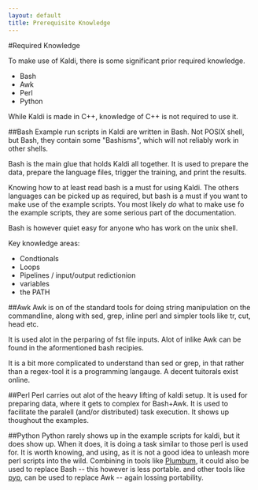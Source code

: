 ```yaml
---
layout: default
title: Prerequisite Knowledge
---
```


#Required Knowledge

To make use of Kaldi, there is some significant prior required knowledge.

 - Bash
 - Awk
 - Perl
 - Python

While Kaldi is made in C++, knowledge of C++ is not required to use it.

##Bash
Example run scripts in Kaldi are written in Bash.
Not POSIX shell, but Bash, they contain some "Bashisms", which will not reliably work in other shells.

Bash is the main glue that holds Kaldi all together.
It is used to prepare the data,
prepare the language files,
trigger the training,
and print the results.

Knowing how to at least read bash is a must for using Kaldi.
The others languages can be picked up as required, but bash is a must if you want to make use of the example scripts.
You most likely *do* what to make use fo the example scripts, they are some serious part of the documentation.

Bash is however quiet easy for anyone who has work on the unix shell.

Key knowledge areas:

 - Condtionals
 - Loops
 - Pipelines / input/output redictionion
 - variables
 - the PATH

##Awk
Awk is on of the standard tools for doing string manipulation on the commandline,
along with sed, grep, inline perl and simpler tools like tr, cut, head etc.

It is used alot in the perparing of fst file inputs. Alot of inlike Awk can be found in the aformentioned bash recipies.

It is a bit more complicated to understand than sed or grep, in that rather than a regex-tool it is a programming langauge.
A decent tuitorals exist online.

##Perl
Perl carries out alot of the heavy lifting of kaldi setup.
It is used for preparing data, where it gets to complex for Bash+Awk.
It is used to facilitate the paralell (and/or distributed) task execution.
It shows up thoughout the examples.

##Python
Python rarely shows up in the example scripts for kaldi, but it does show up.
When it does, it is doing a task similar to those perl is used for.
It is worth knowing, and using, as it is not a good idea to unleash more perl scripts into the wild.
Combining in tools like [Plumbum](https://pypi.python.org/pypi/plumbum), it could also be used to replace Bash -- this however is less portable.
and other tools like [pyp](http://code.google.com/p/pyp/), can be used to replace Awk -- again lossing portability.

